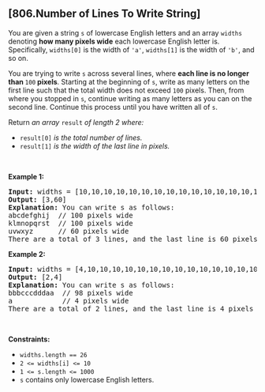 ## [806.Number of Lines To Write String]
<p>You are given a string <code>s</code> of lowercase English letters and an array <code>widths</code> denoting <strong>how many pixels wide</strong> each lowercase English letter is. Specifically, <code>widths[0]</code> is the width of <code>&#39;a&#39;</code>, <code>widths[1]</code> is the width of <code>&#39;b&#39;</code>, and so on.</p>

<p>You are trying to write <code>s</code> across several lines, where <strong>each line is no longer than </strong><code>100</code><strong> pixels</strong>. Starting at the beginning of <code>s</code>, write as many letters on the first line such that the total width does not exceed <code>100</code> pixels. Then, from where you stopped in <code>s</code>, continue writing as many letters as you can on the second line. Continue this process until you have written all of <code>s</code>.</p>

<p>Return <em>an array </em><code>result</code><em> of length 2 where:</em></p>

<ul>
	<li><code>result[0]</code><em> is the total number of lines.</em></li>
	<li><code>result[1]</code><em> is the width of the last line in pixels.</em></li>
</ul>

<p>&nbsp;</p>
<p><strong class="example">Example 1:</strong></p>

<pre>
<strong>Input:</strong> widths = [10,10,10,10,10,10,10,10,10,10,10,10,10,10,10,10,10,10,10,10,10,10,10,10,10,10], s = &quot;abcdefghijklmnopqrstuvwxyz&quot;
<strong>Output:</strong> [3,60]
<strong>Explanation:</strong> You can write s as follows:
abcdefghij  // 100 pixels wide
klmnopqrst  // 100 pixels wide
uvwxyz      // 60 pixels wide
There are a total of 3 lines, and the last line is 60 pixels wide.</pre>

<p><strong class="example">Example 2:</strong></p>

<pre>
<strong>Input:</strong> widths = [4,10,10,10,10,10,10,10,10,10,10,10,10,10,10,10,10,10,10,10,10,10,10,10,10,10], s = &quot;bbbcccdddaaa&quot;
<strong>Output:</strong> [2,4]
<strong>Explanation:</strong> You can write s as follows:
bbbcccdddaa  // 98 pixels wide
a            // 4 pixels wide
There are a total of 2 lines, and the last line is 4 pixels wide.</pre>

<p>&nbsp;</p>
<p><strong>Constraints:</strong></p>

<ul>
	<li><code>widths.length == 26</code></li>
	<li><code>2 &lt;= widths[i] &lt;= 10</code></li>
	<li><code>1 &lt;= s.length &lt;= 1000</code></li>
	<li><code>s</code> contains only lowercase English letters.</li>
</ul>

